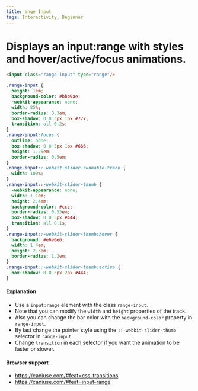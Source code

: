 ```yaml
---
title: ange Input
tags: Interactivity, Beginner
---
```


# Displays an input:range with styles and hover/active/focus animations.

```html
<input class="range-input" type="range"/>
```

```css
.range-input {
  height: 1em;
  background-color: #bbb9ae;
  -webkit-appearance: none;
  width: 85%;
  border-radius: 0.3em;
  box-shadow: 0 0 3px 1px #777;
  transition: all 0.2s;
}
.range-input:focus {
  outline: none;
  box-shadow: 0 0 5px 1px #666;
  height: 1.25em;
  border-radius: 0.5em;
}
.range-input::-webkit-slider-runnable-track {
  width: 100%;
}
.range-input::-webkit-slider-thumb {
  -webkit-appearance: none;
  width: 1.1em;
  height: 2.4em;
  background-color: #ccc;
  border-radius: 0.55em;
  box-shadow: 0 0 5px #444;
  transition: all 0.1s;
}
.range-input::-webkit-slider-thumb:hover {
  background: #e6e6e6;
  width: 1.4em;
  height: 2.3em;
  border-radius: 1.2em;
}
.range-input::-webkit-slider-thumb:active {
  box-shadow: 0 0 3px 2px #444;
}
```

#### Explanation

- Use a `input:range` element with the class `range-input`.
- Note that you can modify the `width` and `height` properties of the track.
- Also you can change the bar color with the `background-color` property in `range-input`.
- By last change the pointer style using the `::-webkit-slider-thumb` selector in `range-input`.
- Change `transition` in each selector if you want the animation to be faster or slower.


#### Browser support

- https://caniuse.com/#feat=css-transitions
- https://caniuse.com/#feat=input-range